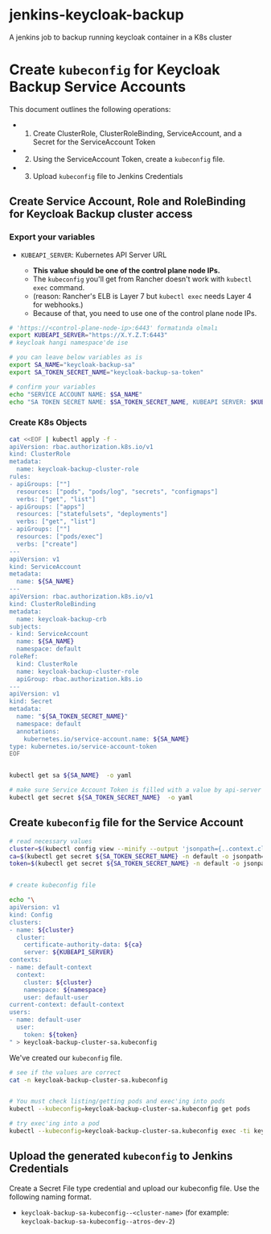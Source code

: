 # jenkins-keycloak-backup
A jenkins job to backup running keycloak container in a K8s cluster


# Create `kubeconfig` for Keycloak Backup Service Accounts

This document outlines the following operations:

- 1. Create ClusterRole, ClusterRoleBinding, ServiceAccount, and a Secret for the ServiceAccount Token
- 2. Using the ServiceAccount Token, create a `kubeconfig` file.
- 3. Upload `kubeconfig` file to Jenkins Credentials

## Create Service Account, Role and RoleBinding for Keycloak Backup cluster access

### Export your variables

- `KUBEAPI_SERVER`: Kubernetes API Server URL

  - **This value should be one of the control plane node IPs.**
  - The `kubeconfig` you'll get from Rancher doesn't work with `kubectl exec` command.
  - (reason: Rancher's ELB is Layer 7 but `kubectl exec` needs Layer 4 for webhooks.)
  - Because of that, you need to use one of the control plane node IPs.


```bash
# 'https://<control-plane-node-ip>:6443' formatında olmalı
export KUBEAPI_SERVER="https://X.Y.Z.T:6443"  
# keycloak hangi namespace'de ise

# you can leave below variables as is
export SA_NAME="keycloak-backup-sa"
export SA_TOKEN_SECRET_NAME="keycloak-backup-sa-token"

# confirm your variables
echo "SERVICE ACCOUNT NAME: $SA_NAME" 
echo "SA TOKEN SECRET NAME: $SA_TOKEN_SECRET_NAME, KUBEAPI SERVER: $KUBEAPI_SERVER"
```

### Create K8s Objects

```bash
cat <<EOF | kubectl apply -f -
apiVersion: rbac.authorization.k8s.io/v1
kind: ClusterRole
metadata:
  name: keycloak-backup-cluster-role
rules:
- apiGroups: [""]
  resources: ["pods", "pods/log", "secrets", "configmaps"]
  verbs: ["get", "list"]
- apiGroups: ["apps"]
  resources: ["statefulsets", "deployments"]
  verbs: ["get", "list"]
- apiGroups: [""]
  resources: ["pods/exec"]
  verbs: ["create"]
---
apiVersion: v1
kind: ServiceAccount
metadata:
  name: ${SA_NAME}
---
apiVersion: rbac.authorization.k8s.io/v1
kind: ClusterRoleBinding
metadata:
  name: keycloak-backup-crb
subjects:
- kind: ServiceAccount
  name: ${SA_NAME}
  namespace: default
roleRef:
  kind: ClusterRole
  name: keycloak-backup-cluster-role
  apiGroup: rbac.authorization.k8s.io
---
apiVersion: v1
kind: Secret
metadata:
  name: "${SA_TOKEN_SECRET_NAME}"
  namespace: default
  annotations:
    kubernetes.io/service-account.name: ${SA_NAME}
type: kubernetes.io/service-account-token
EOF


kubectl get sa ${SA_NAME}  -o yaml

# make sure Service Account Token is filled with a value by api-server
kubectl get secret ${SA_TOKEN_SECRET_NAME}  -o yaml 
```

## Create `kubeconfig` file for the Service Account

```bash
# read necessary values
cluster=$(kubectl config view --minify --output 'jsonpath={..context.cluster}')
ca=$(kubectl get secret ${SA_TOKEN_SECRET_NAME} -n default -o jsonpath='{.data.ca\.crt}')
token=$(kubectl get secret ${SA_TOKEN_SECRET_NAME} -n default -o jsonpath='{.data.token}' | base64 --decode)


# create kubeconfig file

echo "\
apiVersion: v1
kind: Config
clusters:
- name: ${cluster}
  cluster:
    certificate-authority-data: ${ca}
    server: ${KUBEAPI_SERVER}
contexts:
- name: default-context
  context:
    cluster: ${cluster}
    namespace: ${namespace}
    user: default-user
current-context: default-context
users:
- name: default-user
  user:
    token: ${token}
" > keycloak-backup-cluster-sa.kubeconfig

```

We've created our `kubeconfig` file.

```bash
# see if the values are correct
cat -n keycloak-backup-cluster-sa.kubeconfig


# You must check listing/getting pods and exec'ing into pods
kubectl --kubeconfig=keycloak-backup-cluster-sa.kubeconfig get pods

# try exec'ing into a pod
kubectl --kubeconfig=keycloak-backup-cluster-sa.kubeconfig exec -ti keycloak-0 -- ls -l /opt/bitnami/keycloak/

```

## Upload the generated `kubeconfig` to Jenkins Credentials

Create a Secret File type credential and upload our kubeconfig file.
Use the following naming format.

- `keycloak-backup-sa-kubeconfig--<cluster-name>` (for example: `keycloak-backup-sa-kubeconfig--atros-dev-2`)

